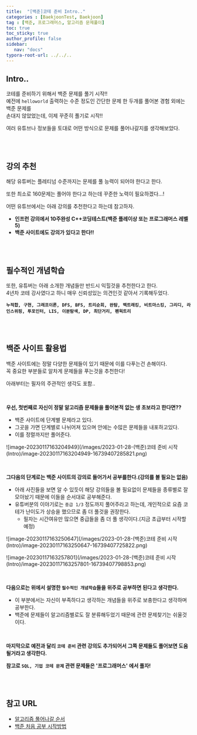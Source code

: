 ```yaml
---
title:  "[백준]코테 준비 Intro.."
categories : [BaekjoonTest, Baekjoon]
tag : [백준, 프로그래머스, 알고리즘 문제풀이]
toc: true
toc_sticky: true
author_profile: false
sidebar:
   nav: "docs"
typora-root-url: ../../..
---
```




## Intro..

코테를 준비하기 위해서 백준 문제를 풀기 시작!!  
예전에 `helloworld` 출력하는 수준 정도인 간단한 문제 한 두개를 풀어본 경험 외에는 백준 문제를  
손대지 않았었는데, 이제 꾸준히 풀기로 시작!!

여러 유튜브나 정보들을 토대로 어떤 방식으로 문제를 풀어나갈지를 생각해보았다.

<br><br>

## 강의 추천

해당 유튜버는 플레티넘 수준까지는 문제를 풀 능력이 되어야 한다고 한다.  

또한 최소로 160문제는 풀어야 한다고 하는데 꾸준한 노력이 필요하겠다...!

어떤 유튜브에서는 아래 강의를 추천한다고 하는데 참고하자.  

* **인프런 강의에서 10주완성 C++코딩테스트(백준 플레이상 또는 프로그래머스 레벨5)**
* **백준 사이트에도 강의가 있다고 한다!!**

<br><br>

## 필수적인 개념학습

또한, 유튜버는 아래 소개한 개념들만 반드시 익힐것을 추천한다고 한다.  
4년차 코테 강사였다고 하니 매우 신뢰성있는 의견인것 같아서 기록해두었다.

**`누적합, 구현, 그래프이론, DFS, BFS, 트리순회, 완탐, 백트래킹, 비트마스킹, 그리디, 라인스위핑, 투포인터, LIS, 이분탐색, DP, 최단거리, 펜윅트리`**

<br><br>

## 백준 사이트 활용법

백준 사이트에는 정말 다양한 문제들이 있기 때문에 이를 다푸는건 손해이다.  
꼭 중요한 부분들로 알차게 문제들을 푸는것을 추천한다!

아래부터는 필자의 주관적인 생각도 포함..

<br>

**우선, 첫번째로 자신이 정말 알고리즘 문제들을 풀어본적 없는 생 초보라고 한다면??**

* 백준 사이트에 단계별 문제라고 있다.
* 그곳을 가면 단계별로 나뉘어져 있으며 안에는 수많은 문제들을 내포하고있다.
* 이를 정렬까지만 풀어준다.

![image-20230117163204949](/images/2023-01-28-(백준)코테 준비 시작(Intro)/image-20230117163204949-16739407285821.png)

<br>

**그다음의 단계로는 백준 사이트의 강의로 들어가서 공부를한다.(강의를 볼 필요는 없음)**

* 아래 사진들을 보면 알 수 있듯이 해당 강의들을 볼 필요없이 문제들을 종류별로 잘 모아놨기 때문에 이들을 순서대로 공부해준다.
* 유튜버분의 이야기로는 `중급 1/3` 정도까지 풀어주라고 하는데, 개인적으로 요즘 코테가 난이도가 상승을 했으므로 좀 더 풀것을 권장한다.
  * 필자는 시간여유만 많으면 중급들을 좀 더 풀 생각이다.(지금 초급부터 시작할 예정)

![image-20230117163250647](/images/2023-01-28-(백준)코테 준비 시작(Intro)/image-20230117163250647-16739407725822.png)



![image-20230117163257801](/images/2023-01-28-(백준)코테 준비 시작(Intro)/image-20230117163257801-16739407798853.png)

<br>

**다음으로는 위에서 설명한 `필수적인 개념학습`들을 위주로 공부하면 된다고 생각한다.**

* 이 부분에서는 자신이 부족하다고 생각하는 개념들을 위주로 보충한다고 생각하며 공부한다.
* 백준에 문제들이 알고리즘별로도 잘 분류해두었기 때문에 관련 문제찾기는 쉬울것이다.

<br>

**마지막으로 예전과 달리 `코테 준비` 관련 강의도 추가되어서 그쪽 문제들도 풀어보면 도움될거라고 생각한다.**

**참고로 `SQL, 기업 코테 문제` 관련 문제들은 '프로그래머스' 에서 풀자!**

<br><br>

## 참고 URL

* [알고리즘 풀어나갈 순서](https://www.youtube.com/watch?v=OhSlSl_C2OM&list=LL&index=1&t=1220s)
* [백준 처음 공부 시작방법](https://www.youtube.com/watch?v=H6z1_tnyhp0&t=29s)

